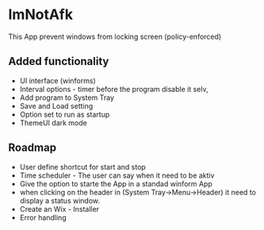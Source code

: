# ImNotAfk
This App prevent windows from locking screen (policy-enforced)

## Added functionality
* UI interface (winforms)
* Interval options - timer before the program disable it selv, 
* Add program to System Tray
* Save and Load setting
* Option set to run as startup
* ThemeUI dark mode

## Roadmap
* User define shortcut for start and stop
* Time scheduler - The user can say when it need to be aktiv
* Give the option to starte the App in a standad winform App
* when clicking on the header in (System Tray->Menu->Header) it need to display a status window.
* Create an Wix - Installer
* Error handling 
